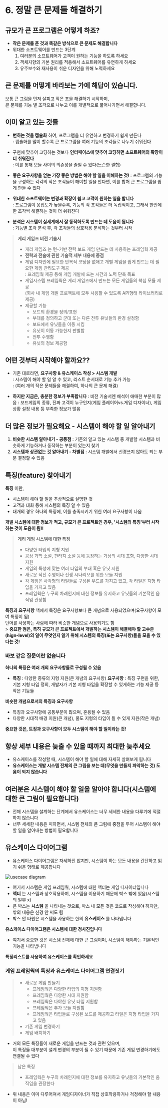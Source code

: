 
# 6. 정말 큰 문제들 해결하기

## 규모가 큰 프로그램은 어떻게 하죠?  
- **작은 문제를 푼 것과 똑같은 방식으로 큰 문제도 해결합니다**
- 위대한 소프트웨어를 만드는 3단계  
  1. 여러분의 소프트웨어가 고객이 원하는 기능을 하도록 하세요  
  2. 객체지향의 기본 원리를 적용해서 소프트웨어를 유연하게 하세요  
  3. 유주보수와 재사용이 쉬운 디자인을 위해 노력하세요  


## 큰 문제를 어떻게 바라보는 가에 해답이 있습니다.
보통 큰 그림을 먼저 살피고 작은 조을 해결하기 시작하며,  
큰 문제를 기능 별 조각으로 나누고 이를 개별적으로 풀어나가면서 해결합니다.  

## 이미 알고 있는 것들
- **변하는 것을 캡슐화** 하여, 프로그램을 더 유연하고 변경하기 쉽게 만든다  
  \: 캡슐화를 많이 할수록 큰 프로그램을 여러 기능의 조각들로 나누기 쉬워진다  
- 구현에 맞추어 코딩하는 것보다 **인터페이스에 맞추어 코딩하면 소프트웨어의 확장이 더 쉬워진다**  
  \: 이를 통해 모듈 사이의 의존성을 줄일 수 있다(느슨한 결합)  
- **좋은 요구사항을 얻는 가장 좋은 방법은 해야 할 일을 이해하는 것!**
  \: 프로그램의 기능을 구성하는 각각의 작은 조각들이 해야할 일을 안다면, 이를 합쳐 큰 프로그램을 쉽게 만들 수 있다
- **위대한 소프트웨어는 변경과 확장이 쉽고 고객이 원하는 일을 합니다**  
  \: 프로그램이 응집도가 높을수록, 기능의 각 조각들은 더 독립적이고, 그래서 한번에 한 조각씩 해결하는 것이 더 쉬워진다

- **분석은 시스템이 실세계에서 잘 동작하도록 만드는 데 도움이 됩니다**  
  \: 기능별 조각 분석 후, 각 조각들의 상호작용 분석하는 것부터 시작  

> **게리 게임즈 비전 기술서**  
> - 게리 게임즈 는 턴-기반 전략 보드 게임 만드는 데 사용하는 프레임웍 제공  
> - **전략과 전술에 관한 기술적 세부 내용에 중점**  
> - 게임 디자인에 필요한 반복적 코딩을 없애고 개별 게임을 쉽게 만드는 데 필요한  게임 관리도구 제공  
>   \: 프레임웍 제공 통해 게임 개발에 드는 시간과 노력 단축 목표  
> - 게임시스템 프레임웍은 게리 게임즈에서 만드는 모든 게임들의 핵심 모듈 제공  
>   (회사 내 게임 개발 프로젝트에 모두 사용할 수 있도록 API형태 라이브러리로 제공)
> - 제공할 기능
>   - 보드의 환경을 정의/표현  
>   - 부대를 정의하고 군대 또는 다른 전투 유닛들의 환경 설정함  
>   - 보드에서 유닛들을 이동 시킴  
>   - 유닛이 이동 가능한지 판별함  
>   - 전투 수행함  
>   - 유닛의 정보 제공함  

## 어떤 것부터 시작해야 할까요??
- 기존 대로라면, **요구사항 & 유스케이스 작성 > 시스템 개발**  
  \: 시스템이 해야 할 일 알 수 있고, 리스트 순서대로 기능 추가 가능  
   : (여러 개의 작은 문제들을 해결하여, 하나의 큰 문제 해결)

- **하지만 지금은, 충분한 정보가 부족합니다**
  \: 비전 기술서엔 해석이 애매한 부분이 많음
  : 보드게임의 종류, 진짜 고객이 누구인지(게임 플레이어vs.게임 디자이너), 게임 상황 설정 내용 등 부족한 정보가 많음


## 더 많은 정보가 필요해요 - 시스템이 해야 할 일 알아내기
1. **비슷한 시스템 알아내기 - 공통점**
  : 기존의 알고 있는 시스템 중 개발할 시스템과 비슷하게 기능하거나 동작하는 부분이 있는지 찾기
2. **시스템과 상관없는 것 알아내기 - 차별점**
  : 시스템 개발에서 신경쓰지 않아도 되는 부분 결정할 수 있음

## 특징(feature) 찾아내기

**특징** 이란,
- 시스템이 해야 할 일을 추상적으로 설명한 것  
- 고객과 대화 통해 시스템의 특징 알 수 있음  
- 대개의 경우 하나의 특징에, 이를 충족시키기 위한 여러 요구사항이 나옴  

**개발 시스템에 대한 정보가 적고, 규모가 큰 프로젝트인 경우, '시스템의 특징'부터 시작하는 것이 도움이 됨!!**


> **게리 게임 시스템에 대한 특징**
> - 다양한 타입의 지형 지원  
> - 공상 과학 소설, 판타지 소설 등에 등장하는 가상의 시대 포함, 다양한 시대 지원  
> - 게임의 특성에 맞는 여러 타입의 부대 혹은 유닛 지원  
> - 새로운 작전 수행이나 전쟁 시나리오를 위한 모듈 지원  
> - 각 게임은 사각형의 타일들로 구성된 부드를 가지고 있고, 각 타일은 지형 타입을 가지고 있음  
> - 프레임웍은 누구의 차례인지에 대한 정보를 유지하고 유닛들의 기본적인 움직임 관장함  

**특징과 요구사항**
책에서 특징은 요구사항보다 큰 개념으로 사용되었으며(요구사항이 모여 특징이 됨)  
단어를 사용하는 사람에 따라 비슷한 개념으로 사용되기도 함  
\> **중요한 점은, 특히 규모가 큰 프로젝트에서 개발하는 시스템이 해결해야 할 고수준(hign-level)의 일이 무엇인지 알기 위해 시스템의 특징(또는 요구사항)들을 모을 수 있다는 것!**  

### 바보 같은 질문이란 없습니다

**하나의 특징은 여러 개의 요구사항들로 구성될 수 있음**
- **특징** : 다양한 종류의 지형 지원(큰 개념의 요구사항)
  **요구사항** : 특징 구현을 위한, 기본 지형 타입 정의, 개발자가 기본 지형 타입을 확장할 수 있게하는 기능 제공 등 작은 기능들  

**비슷한 개념으로서의 특징과 요구사항**
- 특징과 요구사항에 공통부분이 많으며, 혼용될 수 있음
- 다양한 시대적 배경 지원(큰 개념), 물도 지형의 타입이 될 수 있게 지원(작은 개념)

**중요한 것은, 트징과 요구사항이 모두 시스템이 해야 할 일이라는 것!**

## 항상 세부 내용은 늦출 수 있을 때까지 최대한 늦추세요
- 유스케이스를 작성할 때, 시스템이 해야 할 일에 대해 자세히 살펴보게 됩니다  
- **유스케이스는 개발 시스템 전체의 큰 그림을 보는 데(무엇을 만들지 파악하는 것) 도움이 되지 않습니다**  

## 여러분은 시스템이 해야 할 일을 알아야 합니다(시스템에 대한 큰 그림이 필요합니다)
- 전체 시스템을 설계하는 단계에서 유스케이스는 너무 세세한 내용을 다루기에 적절하지 않습니다  
- 너무 세세한 내용은 피하면서, 시스템 전체의 큰 그림에 중점을 두어 시스템이 해야 할 일을 알아내는 방법이 필요합니다  


## 유스케이스 다이어그램
- 유스케이스 다이어그램은 자세하진 않지만, 시스템이 하는 모든 내용을 간단하고 읽기 쉬운 형태로 제공합니다  


![usecase diagram](./usecase_diagram01.jpg)

- 여기서 시스템은 게임 프레임웤, 시스템에 대한 액터는 게임 디자이너입니다
- **액터** 는 시스템과 상호작용하며, 시스템을 이용하기 때문에 박스 밖에 있음(시스템의 일부 x)
- 큰 박스는 **시스템** 을 나타내는 것으로, 박스 내 모든 것은 코드로 작성해야 하지만, 밖의 내용은 신경 안 써도 됨
- 박스 안 타원은 시스템을 사용하는 한의 **유스케이스** 를 나타냅니다


**유스케이스 다이어그램은 시스템에 대한 청사진입니다**  
- 여기서 중요한 것은 시스템 전체에 대한 큰 그림이며, 시스템이 해야하는 기본적인 기능을 나타냅니다  

**특징리스트를 사용하여 유스케이스를 확인하세요**  




### 게임 프레임웍의 특징과 유스케이스 다이어그램 연결짓기
> - 새로운 게임 만들기
>   - 프레임웍은 다양한 타입의 지형 지원함
>   - 프레임웍은 다양한 시대 지원함
>   - 프레임웍은 다야한 유닛 타입 지원함
>   - 프레임웍은 추가 모듈 지원함
>   - 프레임웍은 타입들로 구성된 보드를 제공하고 타일은 지형 타입을 가지고 있음
> - 기존 게임 변경하기
> - 게임 배치하기

- 거의 모든 특징들이 새로운 게임을 만드는 것과 관련 있으며,  
  이 특징들 대부분이 설계 변경의 부분이 될 수 있기 때문에 기존 게임 변경하기에도 연결될 수 있다

> 남은 특징  
> - 프레임웍은 누구의 차례인지에 대한 정보를 유지하고 유닛들의 기본적인 움직임을 관장한다

- 위 내용은 이미 다루어져서 게임디자이너가 직접 상호작용하거나 걱정해야 할 내용이 아님!  

